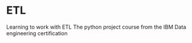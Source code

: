 # ETL
Learning to work with ETL
The python project course from the IBM Data engineering certification
